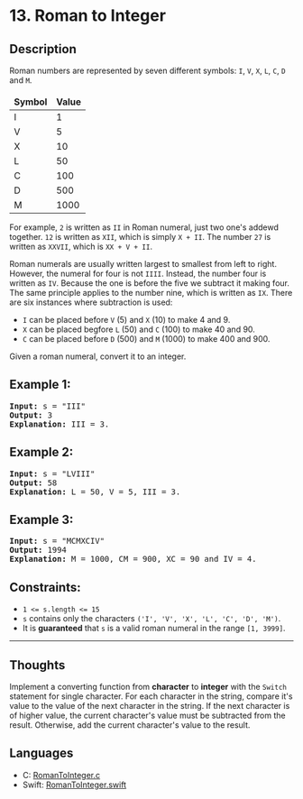 # 13. Roman to Integer

## Description
Roman numbers are represented by seven different symbols: `I`, `V`, `X`, `L`, `C`, `D` and `M`.

<style>
td, th {
   border: none!important;
}
</style>

| Symbol | Value |
| ------ | ----- |
| I | 1 |
| V | 5 |
| X | 10 |
| L | 50 |
| C | 100 |
| D | 500 |
| M | 1000 |

For example, `2` is written as `II` in Roman numeral, just two one's addewd together. `12` is written as `XII`, which is simply `X + II`. The number `27` is written as `XXVII`, which is `XX + V + II`.

Roman numerals are usually written largest to smallest from left to right. However, the numeral for four is not `IIII`. Instead, the number four is written as `IV`. Because the one is before the five we subtract it making four. The same principle applies to the number nine, which is written as `IX`. There are six instances where subtraction is used:

- `I` can be placed before `V` (5) and `X` (10) to make 4 and 9.
- `X` can be placed begfore `L` (50) and `C` (100) to make 40 and 90.
- `C` can be placed before `D` (500) and `M` (1000) to make 400 and 900.

Given a roman numeral, convert it to an integer.

## Example 1:
<pre>
<b>Input:</b> s = "III"
<b>Output:</b> 3
<b>Explanation:</b> III = 3.
</pre>

## Example 2:
<pre>
<b>Input:</b> s = "LVIII"
<b>Output:</b> 58
<b>Explanation:</b> L = 50, V = 5, III = 3.
</pre>

## Example 3:
<pre>
<b>Input:</b> s = "MCMXCIV"
<b>Output:</b> 1994
<b>Explanation:</b> M = 1000, CM = 900, XC = 90 and IV = 4.
</pre>

## Constraints:
- `1 <= s.length <= 15`
- `s` contains only the characters `('I', 'V', 'X', 'L', 'C', 'D', 'M')`.
- It is **guaranteed** that `s` is a valid roman numeral in the range `[1, 3999]`.

---

## Thoughts
Implement a converting function from **character** to **integer** with the `Switch` statement for single character.
For each character in the string, compare it's value to the value of the next character in the string. If the next character is of higher value, the current character's value must be subtracted from the result. Otherwise, add the current character's value to the result.

## Languages
- C: [RomanToInteger.c](RomanToInteger.c)
- Swift: [RomanToInteger.swift](RomanToInteger.swift)
